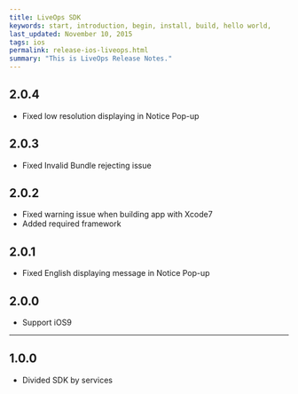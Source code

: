 ```yaml
---
title: LiveOps SDK
keywords: start, introduction, begin, install, build, hello world,
last_updated: November 10, 2015
tags: ios
permalink: release-ios-liveops.html
summary: "This is LiveOps Release Notes."
---
```


## 2.0.4
* Fixed low resolution displaying in Notice Pop-up

## 2.0.3
* Fixed Invalid Bundle rejecting issue

## 2.0.2
* Fixed warning issue when building app with Xcode7
* Added required framework

## 2.0.1
* Fixed English displaying message in Notice Pop-up

## 2.0.0
* Support iOS9

---

## 1.0.0
* Divided SDK by services

